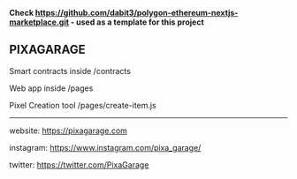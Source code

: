 **Check https://github.com/dabit3/polygon-ethereum-nextjs-marketplace.git - used as a template for this project**

## PIXAGARAGE
Smart contracts inside /contracts

Web app inside /pages

Pixel Creation tool /pages/create-item.js



--------------------------------
website: https://pixagarage.com

instagram: https://www.instagram.com/pixa_garage/

twitter: https://twitter.com/PixaGarage

